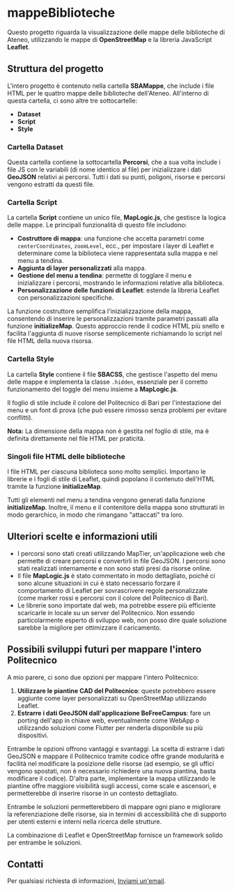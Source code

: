 # mappeBiblioteche

Questo progetto riguarda la visualizzazione delle mappe delle biblioteche di Ateneo, utilizzando le mappe di **OpenStreetMap** e la libreria JavaScript **Leaflet**.

## Struttura del progetto

L'intero progetto è contenuto nella cartella **SBAMappe**, che include i file HTML per le quattro mappe delle biblioteche dell'Ateneo. All'interno di questa cartella, ci sono altre tre sottocartelle:

- **Dataset**
- **Script**
- **Style**

### Cartella **Dataset**

Questa cartella contiene la sottocartella **Percorsi**, che a sua volta include i file JS con le variabili (di nome identico al file) per inizializzare i dati **GeoJSON** relativi ai percorsi. Tutti i dati su punti, poligoni, risorse e percorsi vengono estratti da questi file.

### Cartella **Script**

La cartella **Script** contiene un unico file, **MapLogic.js**, che gestisce la logica delle mappe. Le principali funzionalità di questo file includono:

- **Costruttore di mappa**: una funzione che accetta parametri come `centerCoordinates`, `zoomLevel`, ecc., per impostare i layer di Leaflet e determinare come la biblioteca viene rappresentata sulla mappa e nel menu a tendina.
- **Aggiunta di layer personalizzati** alla mappa.
- **Gestione del menu a tendina**: permette di togglare il menu e inizializzare i percorsi, mostrando le informazioni relative alla biblioteca.
- **Personalizzazione delle funzioni di Leaflet**: estende la libreria Leaflet con personalizzazioni specifiche.

La funzione costruttore semplifica l'inizializzazione della mappa, consentendo di inserire le personalizzazioni tramite parametri passati alla funzione **initializeMap**. Questo approccio rende il codice HTML più snello e facilita l'aggiunta di nuove risorse semplicemente richiamando lo script nel file HTML della nuova risorsa.

### Cartella **Style**

La cartella **Style** contiene il file **SBACSS**, che gestisce l'aspetto del menu delle mappe e implementa la classe `.hidden`, essenziale per il corretto funzionamento del toggle del menu insieme a **MapLogic.js**.

Il foglio di stile include il colore del Politecnico di Bari per l'intestazione del menu e un font di prova (che può essere rimosso senza problemi per evitare conflitti).

**Nota:** La dimensione della mappa non è gestita nel foglio di stile, ma è definita direttamente nel file HTML per praticità.

### Singoli file HTML delle biblioteche

I file HTML per ciascuna biblioteca sono molto semplici. Importano le librerie e i fogli di stile di Leaflet, quindi popolano il contenuto dell'HTML tramite la funzione **initializeMap**.

Tutti gli elementi nel menu a tendina vengono generati dalla funzione **initializeMap**. Inoltre, il menu e il contenitore della mappa sono strutturati in modo gerarchico, in modo che rimangano "attaccati" tra loro.

## Ulteriori scelte e informazioni utili

- I percorsi sono stati creati utilizzando MapTier, un'applicazione web che permette di creare percorsi e convertirli in file GeoJSON. I percorsi sono stati realizzati internamente e non sono stati presi da risorse online.
- Il file **MapLogic.js** è stato commentato in modo dettagliato, poiché ci sono alcune situazioni in cui è stato necessario forzare il comportamento di Leaflet per sovrascrivere regole personalizzate (come marker rossi e percorsi con il colore del Politecnico di Bari).
- Le librerie sono importate dal web, ma potrebbe essere più efficiente scaricarle in locale su un server del Politecnico. Non essendo particolarmente esperto di sviluppo web, non posso dire quale soluzione sarebbe la migliore per ottimizzare il caricamento.

## Possibili sviluppi futuri per mappare l'intero Politecnico

A mio parere, ci sono due opzioni per mappare l'intero Politecnico:

1. **Utilizzare le piantine CAD del Politecnico**: queste potrebbero essere aggiunte come layer personalizzati su OpenStreetMap utilizzando Leaflet.
2. **Estrarre i dati GeoJSON dall'applicazione BeFreeCampus**: fare un porting dell'app in chiave web, eventualmente come WebApp o utilizzando soluzioni come Flutter per renderla disponibile su più dispositivi.

Entrambe le opzioni offrono vantaggi e svantaggi. La scelta di estrarre i dati GeoJSON e mappare il Politecnico tramite codice offre grande modularità e facilità nel modificare la posizione delle risorse (ad esempio, se gli uffici vengono spostati, non è necessario richiedere una nuova piantina, basta modificare il codice). D'altra parte, implementare la mappa utilizzando le piantine offre maggiore visibilità sugli accessi, come scale e ascensori, e permetterebbe di inserire risorse in un contesto dettagliato.

Entrambe le soluzioni permetterebbero di mappare ogni piano e migliorare la referenziazione delle risorse, sia in termini di accessibilità che di supporto per utenti esterni e interni nella ricerca delle strutture.

La combinazione di Leaflet e OpenStreetMap fornisce un framework solido per entrambe le soluzioni.

## Contatti

Per qualsiasi richiesta di informazioni, [Inviami un'email](mailto:adolfocolavito@hotmail.it).
